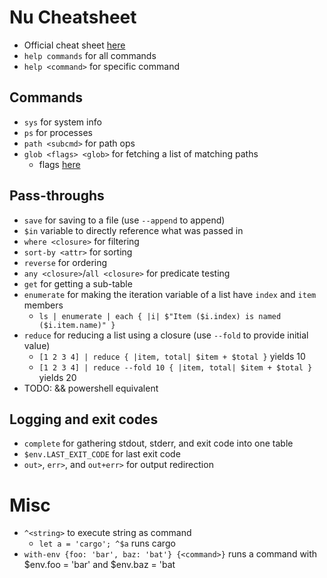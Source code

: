 # Nu Cheatsheet
- Official cheat sheet [here](https://www.nushell.sh/book/cheat_sheet.html)
- `help commands` for all commands
- `help <command>` for specific command

## Commands
- `sys` for system info
- `ps` for processes
- `path <subcmd>` for path ops
- `glob <flags> <glob>` for fetching a list of matching paths
  - flags [here](https://www.nushell.sh/commands/docs/glob.html#flags)

## Pass-throughs
- `save` for saving to a file (use `--append` to append)
- `$in` variable to directly reference what was passed in
- `where <closure>` for filtering
- `sort-by <attr>` for sorting
- `reverse` for ordering
- `any <closure>`/`all <closure>` for predicate testing
- `get` for getting a sub-table
- `enumerate` for making the iteration variable of a list have `index` and `item` members
  - `ls | enumerate | each { |i| $"Item ($i.index) is named ($i.item.name)" }`
- `reduce` for reducing a list using a closure (use `--fold` to provide initial value)
  - `[1 2 3 4] | reduce { |item, total| $item + $total }` yields 10
  - `[1 2 3 4] | reduce --fold 10 { |item, total| $item + $total }` yields 20
- TODO: && powershell equivalent

## Logging and exit codes
- `complete` for gathering stdout, stderr, and exit code into one table
- `$env.LAST_EXIT_CODE` for last exit code
- `out>`, `err>`, and `out+err>` for output redirection

# Misc
- `^<string>` to execute string as command
  - `let a = 'cargo'; ^$a` runs cargo
- `with-env {foo: 'bar', baz: 'bat'} {<command>}` runs a command with $env.foo = 'bar' and $env.baz = 'bat
